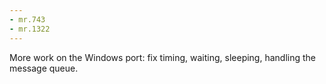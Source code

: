 ```yaml
---
- mr.743
- mr.1322
---
```


More work on the Windows port: fix timing, waiting, sleeping, handling the
message queue.
